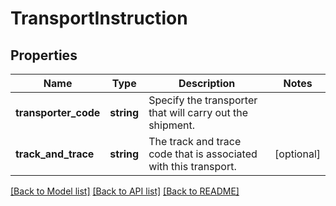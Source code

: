 # TransportInstruction

## Properties
Name | Type | Description | Notes
------------ | ------------- | ------------- | -------------
**transporter_code** | **string** | Specify the transporter that will carry out the shipment. | 
**track_and_trace** | **string** | The track and trace code that is associated with this transport. | [optional] 

[[Back to Model list]](../../README.md#documentation-for-models) [[Back to API list]](../../README.md#documentation-for-api-endpoints) [[Back to README]](../../README.md)

